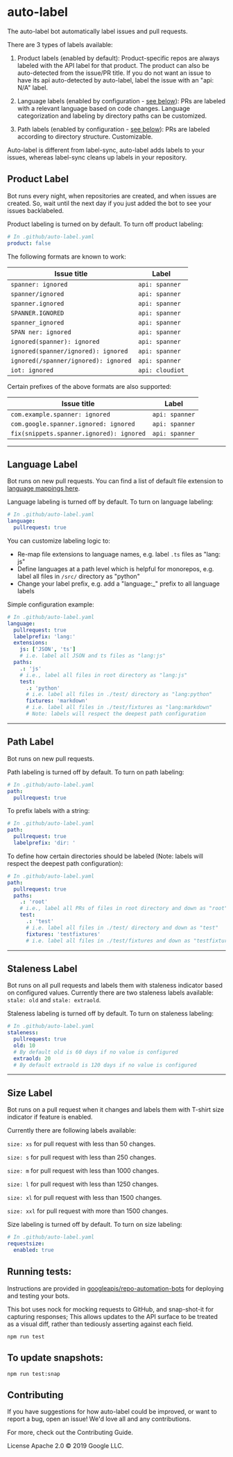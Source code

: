 # auto-label

The auto-label bot automatically label issues and pull requests.

There are 3 types of labels available:
1. Product labels (enabled by default): Product-specific repos are always labeled with the API label
for that product. The product can also be auto-detected from the issue/PR title. If you do not want an issue to have its api auto-detected by auto-label, label the issue with an "api: N/A" label.

2. Language labels (enabled by configuration - [see below](#language-label)): PRs are labeled with a relevant language based on code changes. Language categorization and labeling by directory paths can be customized.

3. Path labels (enabled by configuration - [see below](#path-label)): PRs are labeled according to directory structure. Customizable.

Auto-label is different from label-sync, auto-label adds labels to your issues, whereas label-sync cleans up labels in your repository.

## Product Label
Bot runs every night, when repositories are created, and when issues are created. So, wait until the next day if you just added the bot to see your issues backlabeled.

Product labeling is turned on by default. To turn off product labeling:
```yaml
# In .github/auto-label.yaml
product: false
```

The following formats are known to work:

Issue title | Label
----------- | -----
`spanner: ignored` | `api: spanner`
`spanner/ignored` | `api: spanner`
`spanner.ignored` | `api: spanner`
`SPANNER.IGNORED` | `api: spanner`
`spanner_ignored` | `api: spanner`
`SPAN ner: ignored` | `api: spanner`
`ignored(spanner): ignored` | `api: spanner`
`ignored(spanner/ignored): ignored` | `api: spanner`
`ignored(/spanner/ignored): ignored` | `api: spanner`
`iot: ignored` | `api: cloudiot`

Certain prefixes of the above formats are also supported:

Issue title | Label
----------- | -----
`com.example.spanner: ignored` | `api: spanner`
`com.google.spanner.ignored: ignored` | `api: spanner`
`fix(snippets.spanner.ignored): ignored` | `api: spanner`

-------------------

## Language Label

Bot runs on new pull requests. You can find a list of default file extension to [language mappings here](https://github.com/googleapis/repo-automation-bots/blob/main/packages/auto-label/src/extensions.json).

Language labeling is turned off by default. To turn on language labeling:
```yaml
# In .github/auto-label.yaml
language:
  pullrequest: true
```

You can customize labeling logic to:
- Re-map file extensions to language names, e.g. label `.ts` files as "lang: js"
- Define languages at a path level which is helpful for monorepos, e.g. label all files in `/src/` directory as "python"
- Change your label prefix, e.g. add a "language:_" prefix to all language labels

Simple configuration example:
```yaml
# In .github/auto-label.yaml
language:
  pullrequest: true
  labelprefix: 'lang:'
  extensions:
    js: ['JSON', 'ts']
    # i.e. label all JSON and ts files as "lang:js"
  paths:
    .: 'js'
    # i.e., label all files in root directory as "lang:js"
    test:
      .: 'python'
      # i.e. label all files in ./test/ directory as "lang:python"
      fixtures: 'markdown'
      # i.e. label all files in ./test/fixtures as "lang:markdown"
      # Note: labels will respect the deepest path configuration
```

-------------------

## Path Label

Bot runs on new pull requests.

Path labeling is turned off by default. To turn on path labeling:
```yaml
# In .github/auto-label.yaml
path:
  pullrequest: true
```

To prefix labels with a string:
```yaml
# In .github/auto-label.yaml
path:
  pullrequest: true
  labelprefix: 'dir: '
```

To define how certain directories should be labeled (Note: labels will respect the deepest path configuration):
```yaml
# In .github/auto-label.yaml
path:
  pullrequest: true
  paths:
    .: 'root'
    # i.e., label all PRs of files in root directory and down as "root"
    test:
      .: 'test'
      # i.e. label all files in ./test/ directory and down as "test"
      fixtures: 'testfixtures'
      # i.e. label all files in ./test/fixtures and down as "testfixtures"
```

-------------------

## Staleness Label

Bot runs on all pull requests and labels them with staleness indicator based on configured values. Currently there are two staleness labels available: `stale: old` and `stale: extraold`.

Staleness labeling is turned off by default. To turn on staleness labeling:

```yaml
# In .github/auto-label.yaml
staleness:
  pullrequest: true
  old: 10
  # By default old is 60 days if no value is configured
  extraold: 20
  # By default extraold is 120 days if no value is configured
```

-------------------

## Size Label

Bot runs on a pull request when it changes and labels them with T-shirt size indicator if feature is enabled. 

Currently there are following labels available:

  `size: xs` for pull request with less than 50 changes.
  
  `size: s` for pull request with less than 250 changes.
  
  `size: m` for pull request with less than 1000 changes.
  
  `size: l` for pull request with less than 1250 changes.
  
  `size: xl` for pull request with less than 1500 changes.
  
  `size: xxl` for pull request with more than 1500 changes.
  

Size labeling is turned off by default. To turn on size labeling:

```yaml
# In .github/auto-label.yaml
requestsize:
  enabled: true
```

## Running tests:

Instructions are provided in [googleapis/repo-automation-bots](https://github.com/googleapis/repo-automation-bots/blob/main/README.md) for deploying and testing your bots.

This bot uses nock for mocking requests to GitHub, and snap-shot-it for capturing responses; This allows updates to the API surface to be treated as a visual diff, rather than tediously asserting against each field.

`npm run test`

## To update snapshots:

`npm run test:snap`

## Contributing

If you have suggestions for how auto-label could be improved, or want to report a bug, open an issue! We'd love all and any contributions.

For more, check out the Contributing Guide.

License
Apache 2.0 © 2019 Google LLC.
